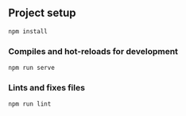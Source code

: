 ## Project setup
```
npm install
```

### Compiles and hot-reloads for development
```
npm run serve
```

### Lints and fixes files
```
npm run lint
```

